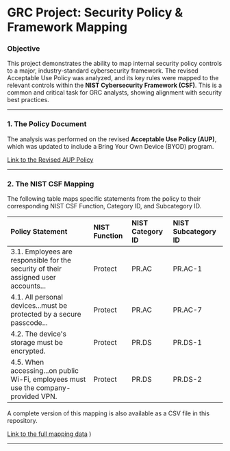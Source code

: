 # GRC Project: Security Policy & Framework Mapping

### Objective
This project demonstrates the ability to map internal security policy controls to a major, industry-standard cybersecurity framework. The revised Acceptable Use Policy was analyzed, and its key rules were mapped to the relevant controls within the **NIST Cybersecurity Framework (CSF)**. This is a common and critical task for GRC analysts, showing alignment with security best practices.

---

### 1. The Policy Document
The analysis was performed on the revised **Acceptable Use Policy (AUP)**, which was updated to include a Bring Your Own Device (BYOD) program.

[Link to the Revised AUP Policy](./Revised_AUP_Policy.md)

---

### 2. The NIST CSF Mapping
The following table maps specific statements from the policy to their corresponding NIST CSF Function, Category ID, and Subcategory ID.

| Policy Statement | NIST Function | NIST Category ID | NIST Subcategory ID |
| :--- | :--- | :--- | :--- |
| 3.1. Employees are responsible for the security of their assigned user accounts... | Protect | PR.AC | PR.AC-1 |
| 4.1. All personal devices...must be protected by a secure passcode... | Protect | PR.AC | PR.AC-7 |
| 4.2. The device's storage must be encrypted.| Protect| PR.DS| PR.DS-1 |
| 4.5. When accessing...on public Wi-Fi, employees must use the company-provided VPN. | Protect | PR.DS | PR.DS-2 |

A complete version of this mapping is also available as a CSV file in this repository.

[Link to the full mapping data](./NIST_CSF_Mapping%20-%20Sheet1.csv)
)

---
